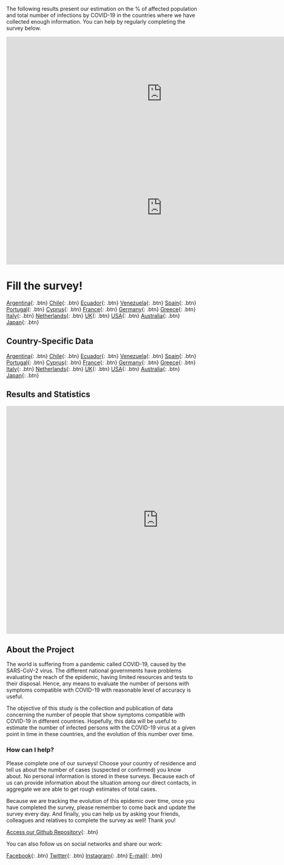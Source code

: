 The following results present our estimation on the % of affected population and total number of infections by COVID-19 in the countries where we have collected enough information. You can help by regularly completing the survey below. 

<iframe src="https://covid19.algolysis.com/grafana/d-solo/G_Aw4CrZk/coronasurveys?tab=advanced&panelId=20&orgId=1&from=1583492726626&to=1586084726626" width="820" height="300" frameborder="0"></iframe> <iframe src="https://covid19.algolysis.com/grafana/d-solo/G_Aw4CrZk/coronasurveys?tab=advanced&panelId=19&orgId=1&from=1583490342423&to=1586082342423" width="820" height="300" frameborder="0"></iframe>

# Fill the survey!

[Argentina](https://tinyurl.com/coronasurveysargentina){: .btn}
[Chile](https://tinyurl.com/coronasurveyschile){: .btn}
[Ecuador](https://tinyurl.com/coronasurveysecuador){: .btn}
[Venezuela](https://tinyurl.com/coronasurveysvenezuela){: .btn}
[Spain](http://spain.coronasurveys.com){: .btn}
[Portugal](https://tinyurl.com/coronasurveysportugal){: .btn}
[Cyprus](http://cyprus.coronasurveys.com){: .btn}
[France](https://tinyurl.com/coronasurveysfrance){: .btn}
[Germany](https://tinyurl.com/coronasurveysgermany){: .btn}
[Greece](https://tinyurl.com/coronasurveysgreece){: .btn}
[Italy](https://tinyurl.com/coronasurveysitaly){: .btn}
[Netherlands](https://tinyurl.com/coronasurveysnetherlands){: .btn}
[UK](https://tinyurl.com/coronasurveysuk){: .btn}
[USA](https://tinyurl.com/coronasurveysusa){: .btn}
[Australia](https://tinyurl.com/coronasurveysaustralia){: .btn}
[Japan](https://tinyurl.com/coronasurveysjapan){: .btn}

## Country-Specific Data

[Argentina](https://augustogarcia.github.io/Coronasurveys-web/results/argentina){: .btn}
[Chile](https://augustogarcia.github.io/Coronasurveys-web/results/chile){: .btn}
[Ecuador](https://augustogarcia.github.io/Coronasurveys-web/results/ecuador){: .btn}
[Venezuela](https://augustogarcia.github.io/Coronasurveys-web/results/venezuela){: .btn}
[Spain](https://augustogarcia.github.io/Coronasurveys-web/results/spain){: .btn}
[Portugal](https://augustogarcia.github.io/Coronasurveys-web/results/portugal){: .btn}
[Cyprus](https://augustogarcia.github.io/Coronasurveys-web/results/cyprus){: .btn}
[France](https://augustogarcia.github.io/Coronasurveys-web/results/france){: .btn}
[Germany](https://augustogarcia.github.io/Coronasurveys-web/results/germany){: .btn}
[Greece](https://augustogarcia.github.io/Coronasurveys-web/results/greece){: .btn}
[Italy](https://augustogarcia.github.io/Coronasurveys-web/results/italy){: .btn}
[Netherlands](https://augustogarcia.github.io/Coronasurveys-web/results/netherlands){: .btn}
[UK](https://augustogarcia.github.io/Coronasurveys-web/results/uk){: .btn}
[USA](https://augustogarcia.github.io/Coronasurveys-web/results/usa){: .btn}
[Australia](https://augustogarcia.github.io/Coronasurveys-web/results/australia){: .btn}
[Japan](https://augustogarcia.github.io/Coronasurveys-web/results/japan){: .btn}

## Results and Statistics

<iframe src="https://www.seektable.com/public/report/62c0cdddc53a4895876fd69faf66b126" width="800" height="600" frameborder="0"></iframe>

## About the Project

The world is suffering from a pandemic called COVID-19, caused by the SARS-CoV-2 virus. The different national governments have problems evaluating the reach of the epidemic, having limited resources and tests to their disposal. Hence, any means to evaluate the number of persons with symptoms compatible with COVID-19 with reasonable level of accuracy is useful.

The objective of this study is the collection and publication of data concerning the number of people that show symptoms compatible with COVID-19 in different countries. Hopefully, this data will be useful to estimate the number of infected persons with the COVID-19 virus at a given point in time in these countries, and the evolution of this number over time.

### How can I help?

Please complete one of our surveys! Choose your country of residence and tell us about the number of cases (suspected or confirmed) you know about. No personal information is stored in these surveys. Because each of us can provide information about the situation among our direct contacts, in aggregate we are able to get rough estimates of total cases.

Because we are tracking the evolution of this epidemic over time, once you have completed the survey, please remember to come back and update the survey every day. And finally, you can help us by asking your friends, colleagues and relatives to complete the survey as well! Thank you!

[Access our Github Repository](https://github.com/GCGImdea/coronasurveys){: .btn}

You can also follow us on social networks and share our work:

[Facebook](https://www.facebook.com/groups/209076966867175/){: .btn}
[Twitter](https://twitter.com/coronasurveys){: .btn}
[Instagram](https://www.instagram.com/coronasurveys/){: .btn}
[E-mail](mailto:coronasurveys@gmail.com){: .btn}
